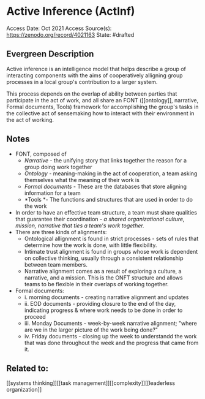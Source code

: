 # Active Inference (ActInf)
Access Date: Oct 2021
Access Source(s): https://zenodo.org/record/4021163
State: #drafted 
## Evergreen Description
Active inference is an intelligence model that helps describe a group of interacting components with the aims of cooperatively alligning group processes in a local group's contribution to a larger system.

This process depends on the overlap of ability between parties that participate in the act of work, and all share an FONT ([[ontology]], narrative, Formal documents, Tools) framework for accomplishing the group's tasks in the collective act of sensemaking how to interact with their environment in the act of working.
## Notes
- FONT, composed of
	- *Narrative* - the unifying story that links together the reason for a group doing work together
	- *Ontology* - meaning-making in the act of cooperation, a team asking themselves what the meaning of their work is
	- *Formal documents* - These are the databases that store aligning information for a team
	- *Tools *- The functions and structures that are used in order to do the work
- In order to have an effective team structure, a team must share qualities that guarantee their coordination - *a shared organizational culture,  mission, narrative that ties a team's work together.*
- There are three kinds of alignments:
	- Ontological allignment is found in strict processes - sets of rules that determine how the work is done, with little flexibility.
	- Intimate trust alignment is found in groups whose work is dependent on collective thinking, usually through a consistent relationship between team members.
	- Narrative alignment comes as a result of exploring a culture, a narrative, and a mission.  This is the ONFT structure and allows teams to be flexible in their overlaps of working together.
- Formal documents:
	- i. morning documents - creating narrative alignment and updates
	- ii. EOD documents - providing closure to the end of the day, indicating progress & where work needs to be done in order to proceed
	- iii. Monday Documents - week-by-week narrative alignment; "where are we in the larger picture of the work being done?"
	- iv. Friday documents - closing up the week to understandd the work that was done throughout the week and the progress that came from it.

## Related to: 
[[systems thinking]][[task management]][[complexity]][[leaderless organization]]